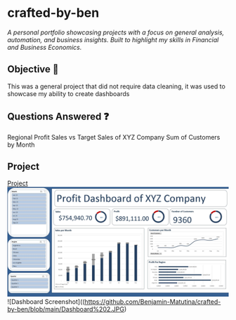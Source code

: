 # crafted-by-ben
*A personal portfolio showcasing projects with a focus on general analysis, automation, and business insights. Built to highlight my skills in Financial and Business Economics.*

## Objective :pushpin:
This was a general project that did not require data cleaning, it was used to showcase my ability to create dashboards

## Questions Answered :question:
Regional Profit
Sales vs Target Sales of XYZ Company
Sum of Customers by Month

## Project 
<a href="https://github.com/Benjamin-Matutina/crafted-by-ben/blob/main/Excel%20Project%20Dashboard.xlsx">Project</a>
![Dashboard Screenshot](https://github.com/Benjamin-Matutina/crafted-by-ben/blob/main/Dashboard%201.JPG)
![Dashboard Screenshot]((https://github.com/Benjamin-Matutina/crafted-by-ben/blob/main/Dashboard%202.JPG)
